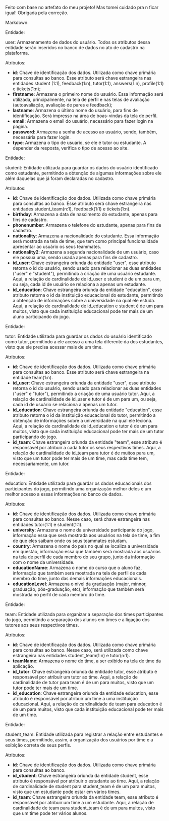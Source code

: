 Feito com base no artefato do meu projeto! Mas tomei cuidado pra n ficar igual! Obrigada pela correção.



Markdown:

Entidade:

user: Armazenamento de dados do usuário. Todos os atributos dessa entidade serão inseridos no banco de dados no ato de cadastro na plataforma.

Atributos:

- ****id****: Chave de identificação dos dados. Utilizada como chave primária para consultas ao banco. Esse atributo será chave estrangeira nas entidades student (1:1), feedback(1:n), tutor(1:1), answers(1:n), profile(1:1) e tickets(1:n);
- ****firstname****: Armazena o primeiro nome do usuário. Essa informação será utilizada, principalmente, na tela de perfil e nas telas de avaliação (autoavaliação, avaliação de pares e feedback);
- ****lastname****: Armazena o último nome do usuário, para fins de identificação. Será impresso na área de boas-vindas da tela de perfil.
- **email**: Armazena o email do usuário, necessário para fazer login na página.
- **password**: Armazena a senha de acesso ao usuário, sendo, também, necessária para fazer login.
- **type**: Armazena o tipo de usuário, se ele é tutor ou estudante. A depender da resposta, verifica o tipo de acesso ao site.

Entidade:

student: Entidade utilizada para guardar os dados do usuário identificado como estudante, permitindo a obtenção de algumas informações sobre ele além daquelas que já foram declaradas no cadastro.
 
Atributos:

- **id**: Chave de identificação dos dados. Utilizada como chave primária para consultas ao banco. Esse atributo será chave estrangeira nas entidades student_team(n:1), feedback(1:1) e tickets(1:n).
- **birthday**: Armazena a data de nascimento do estudante, apenas para fins de cadastro.
- **phonenumber**: Armazena o telefone do estudante, apenas para fins de cadastro.
- **nationality**: Armazena a nacionalidade do estudante. Essa informação será mostrada na tela de time, que tem como principal funcionalidade apresentar ao usuário os seus teammates.
- **nationality2**: Armazena a segunda nacionalidade de um usuário, caso ele possua uma, sendo usada apenas para fins de cadastro.
- **id_user**: Chave estrangeira oriunda da entidade "user", esse atributo retorna o id do usuário, sendo usado para relacionar as duas entidades ("user" e "student"), permitindo a criação de uma usuário estudante. Aqui, a relação de cardinalidade de id_user e student é de um para um, ou seja, cada id de usuário se relaciona a apenas um estudante.
- **id_education**: Chave estrangeira oriunda da entidade "education", esse atributo retorna o id da instituição educacional do estudante, permitindo a obtenção de informações sobre a universidade na qual ele estuda. Aqui, a relação de cardinalidade de id_education e student é de um para muitos, visto que cada instituição educacional pode ter mais de um aluno participando do jogo.

Entidade:

tutor: Entidade utilizada para guardar os dados do usuário identificado como tutor, permitindo a ele acesso a uma tela diferente da dos estudantes, visto que ele precisa acessar mais de um time.
 
Atributos:

- **id**: Chave de identificação dos dados. Utilizada como chave primária para consultas ao banco. Esse atributo será chave estrangeira na entidade team(1:n).
- **id_user**: Chave estrangeira oriunda da entidade "user", esse atributo retorna o id do usuário, sendo usado para relacionar as duas entidades ("user" e "tutor"), permitindo a criação de uma usuário tutor. Aqui, a relação de cardinalidade de id_user e tutor é de um para um, ou seja, cada id de usuário se relaciona a apenas um tutor.
- **id_education**: Chave estrangeira oriunda da entidade "education", esse atributo retorna o id da instituição educacional do tutor, permitindo a obtenção de informações sobre a universidade na qual ele leciona. Aqui, a relação de cardinalidade de id_education e tutor é de um para muitos, visto que cada instituição educacional pode ter mais de um tutor participando do jogo.
- **id_team**: Chave estrangeira oriunda da entidade "team", esse atributo é responsável por atribuir a cada tutor os seus respectivos times. Aqui, a relação de cardinalidade de id_team para tutor é de muitos para um, visto que um tutor pode ter mais de um time, mas cada time tem, necessariamente, um tutor.

Entidade:

education: Entidade utilizada para guardar os dados educacionais dos participantes do jogo, permitindo uma organização melhor deles e um melhor acesso a essas informações no banco de dados.
 
Atributos:

- **id**: Chave de identificação dos dados. Utilizada como chave primária para consultas ao banco. Nesse caso, será chave estrangeira nas entidades tutor(1:1) e student(1:1).
- **university**: Armazena o nome da universidade participante do jogo, informação essa que será mostrada aos usuários na tela de time, a fim de que eles saibam onde os seus teammates estudam.
- **country**: Armazena o nome do país no qual se localiza a universidade em questão, informação essa que também será mostrada aos usuários na tela de perfil de cada membro do seu grupo, junto da informação com o nome da universidade.
- **educationName**: Armazena o nome do curso que o aluno faz, informação que também será mostrada na tela de perfil de cada membro do time, junto das demais informações educacionais.
- **educationLevel**: Armazena o nível da graduação (major, minnor, graduação, pós-graduação, etc), informação que também será mostrada no perfil de cada membro do time.

Entidade:

team: Entidade utilizada para organizar a separação dos times participantes do jogo, permitindo a separação dos alunos em times e a ligação dos tutores aos seus respectivos times.
 
Atributos:

- **id**: Chave de identificação dos dados. Utilizada como chave primária para consultas ao banco. Nesse caso, será utilizada como chave estrangeira nas entidades student_team(1:n) e tutor(n:1).
- **teamName**: Armazena o nome do time, a ser exibido na tela de time da aplicação.
- **id_tutor**: Chave estrangeira oriunda da entidade tutor, esse atributo é responsável por atribuir um tutor ao time. Aqui, a relação de cardinalidade de tutor para team é de um para muitos, visto que um tutor pode ter mais de um time.
- **id_education**: Chave estrangeira oriunda da entidade education, esse atributo é responsável por atribuir um time a uma instituição educacional. Aqui, a relação de cardinalidade de team para education é de um para muitos, visto que cada instituição educacional pode ter mais de um time.

Entidade:

student_team: Entidade utilizada para registrar a relação entre estudantes e seus times, permitindo, assim, a organização dos usuários por time e a exibição correta de seus perfis.
 
Atributos:

- **id**: Chave de identificação dos dados. Utilizada como chave primária para consultas ao banco.
- **id_student**: Chave estrangeira oriunda da entidade student, esse atributo é responsável por atribuir o estudante ao time. Aqui, a relação de cardinalidade de student para student_team é de um para muitos, visto que um estudante pode estar em vários times.
- **id_team**: Chave estrangeira oriunda da entidade team, esse atributo é responsável por atribuir um time a um estudante. Aqui, a relação de cardinalidade de team para student_team é de um para muitos, visto que um time pode ter vários alunos.